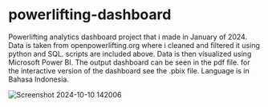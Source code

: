 # powerlifting-dashboard
Powerlifting analytics dashboard project that i made in January of 2024.
Data is taken from openpowerlifting.org where i cleaned and filtered it using python and SQL. scripts are included above.
Data is then visualized using Microsoft Power BI. The output dashboard can be seen in the pdf file. for the interactive version of the dashboard see the .pbix file.
Language is in Bahasa Indonesia.

![Screenshot 2024-10-10 142006](https://github.com/user-attachments/assets/ad252d2e-e3a5-4b71-bef1-608c7b5b99f6)
